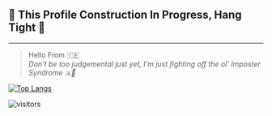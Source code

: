 ## 🚧 This Profile Construction In Progress, Hang Tight 🚧
---

> Hello From 🇮🇪  
> *Don't be too judgemental just yet, I'm just fighting off the ol' Imposter Syndrome ⚔️🤣* 


[![Top Langs](https://github-readme-stats.vercel.app/api/top-langs/?username=Stephen2697&layout=compact)](https://github.com/anuraghazra/github-readme-stats)

 ![visitors](https://visitor-badge.glitch.me/badge?page_id=Stephen2697)

<!--
**Stephen2697/Stephen2697** is a ✨ _special_ ✨ repository because its `README.md` (this file) appears on your GitHub profile.

Here are some ideas to get you started:

- 🔭 I’m currently working on ...
- 🌱 I’m currently learning ...
- 👯 I’m looking to collaborate on ...
- 🤔 I’m looking for help with ...
- 💬 Ask me about ...
- 📫 How to reach me: ...
- 😄 Pronouns: ...
- ⚡ Fun fact: ...
-->
